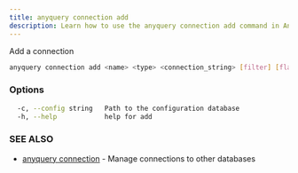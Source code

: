 ```yaml
---
title: anyquery connection add
description: Learn how to use the anyquery connection add command in AnyQuery.
---
```


Add a connection

```bash
anyquery connection add <name> <type> <connection_string> [filter] [flags]
```

### Options

```bash
  -c, --config string   Path to the configuration database
  -h, --help            help for add
```

### SEE ALSO

* [anyquery connection](../anyquery_connection)	 - Manage connections to other databases
